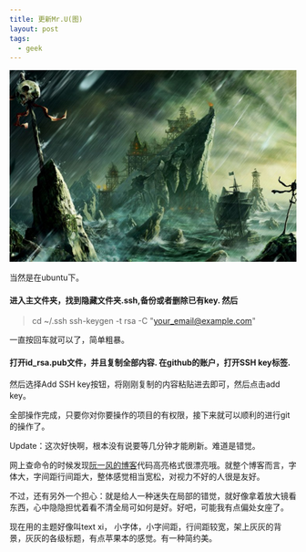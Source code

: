 ```yaml
---
title: 更新Mr.U(图)
layout: post
tags:
  - geek
---
```


![rain](/media/files/2015/11/rain.jpg)

当然是在ubuntu下。

#### 进入主文件夹，找到隐藏文件夹.ssh,备份或者删除已有key. 然后

> cd ~/.ssh
> ssh-keygen -t rsa -C "your_email@example.com"

一直按回车就可以了，简单粗暴。

#### 打开id_rsa.pub文件，并且复制全部内容. 在github的账户，打开SSH key标签. 

然后选择Add SSH key按钮，将刚刚复制的内容粘贴进去即可，然后点击add key。


全部操作完成，只要你对你要操作的项目的有权限，接下来就可以顺利的进行git的操作了。

Update：这次好快啊，根本没有说要等几分钟才能刷新。难道是错觉。

网上查命令的时候发现[阮一风的博客](http://www.ruanyifeng.com/blog/2012/08/blogging_with_jekyll.html)代码高亮格式很漂亮哦。就整个博客而言，字体大，字间距行间距大，整体感觉相当宽松，对视力不好的人很是友好。

不过，还有另外一个担心：就是给人一种迷失在局部的错觉，就好像拿着放大镜看东西，心中隐隐担忧着看不清全局可如何是好。好吧，可能我有点偏处女座了。

现在用的主题好像叫text xi， 小字体，小字间距，行间距较宽，架上灰灰的背景，灰灰的各级标题，有点苹果本的感觉。有一种简约美。


